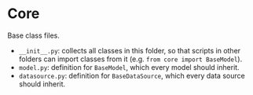 # Core

Base class files.

- `__init__.py`: collects all classes in this folder, so that scripts in other folders can import classes from it (e.g. `from core import BaseModel`). 
- `model.py`: definition for `BaseModel`, which every model should inherit.
- `datasource.py`: definition for `BaseDataSource`, which every data source should inherit.